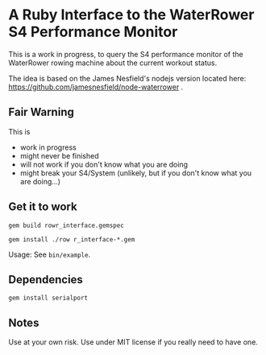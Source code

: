 # A Ruby Interface to the WaterRower S4 Performance Monitor

This is a work in progress, to query the S4 performance monitor of the WaterRower rowing machine about the current workout status.

The idea is based on the James Nesfield's nodejs version located here: https://github.com/jamesnesfield/node-waterrower .

## Fair Warning

This is

  - work in progress
  - might never be finished
  - will not work if you don't know what you are doing
  - might break your S4/System (unlikely, but if you don't know what you are doing...)
  
## Get it to work

`gem build rowr_interface.gemspec`

`gem install ./row r_interface-*.gem`

Usage: See `bin/example`.

## Dependencies

`gem install serialport`

## Notes

Use at your own risk. Use under MIT license if you really need to have one.